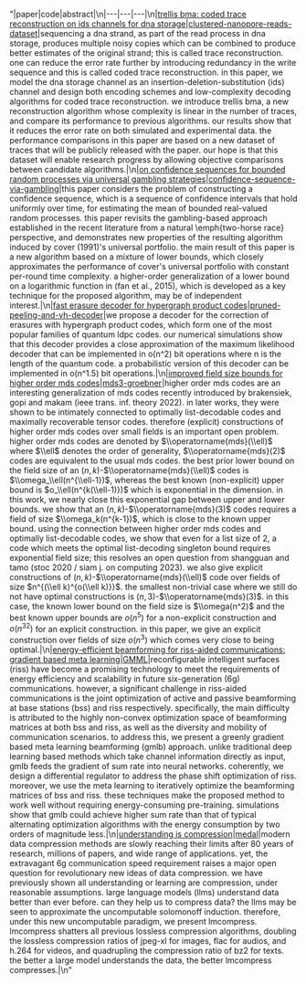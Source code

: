 "|paper|code|abstract|\n|---|---|---|\n|[trellis bma: coded trace reconstruction on ids channels for dna storage](https://arxiv.org/abs/2107.06440)|[clustered-nanopore-reads-dataset](https://github.com/microsoft/clustered-nanopore-reads-dataset)|sequencing a dna strand, as part of the read process in dna storage, produces multiple noisy copies which can be combined to produce better estimates of the original strand; this is called trace reconstruction. one can reduce the error rate further by introducing redundancy in the write sequence and this is called coded trace reconstruction. in this paper, we model the dna storage channel as an insertion-deletion-substitution (ids) channel and design both encoding schemes and low-complexity decoding algorithms for coded trace reconstruction.   we introduce trellis bma, a new reconstruction algorithm whose complexity is linear in the number of traces, and compare its performance to previous algorithms. our results show that it reduces the error rate on both simulated and experimental data. the performance comparisons in this paper are based on a new dataset of traces that will be publicly released with the paper. our hope is that this dataset will enable research progress by allowing objective comparisons between candidate algorithms.|\n|[on confidence sequences for bounded random processes via universal gambling strategies](https://arxiv.org/abs/2207.12382)|[confidence-sequence-via-gambling](https://github.com/jongharyu/confidence-sequence-via-gambling)|this paper considers the problem of constructing a confidence sequence, which is a sequence of confidence intervals that hold uniformly over time, for estimating the mean of bounded real-valued random processes. this paper revisits the gambling-based approach established in the recent literature from a natural \\emph{two-horse race} perspective, and demonstrates new properties of the resulting algorithm induced by cover (1991)'s universal portfolio. the main result of this paper is a new algorithm based on a mixture of lower bounds, which closely approximates the performance of cover's universal portfolio with constant per-round time complexity. a higher-order generalization of a lower bound on a logarithmic function in (fan et al., 2015), which is developed as a key technique for the proposed algorithm, may be of independent interest.|\n|[fast erasure decoder for hypergraph product codes](https://arxiv.org/abs/2208.01002)|[pruned-peeling-and-vh-decoder](https://github.com/nicholas-connolly/pruned-peeling-and-vh-decoder)|we propose a decoder for the correction of erasures with hypergraph product codes, which form one of the most popular families of quantum ldpc codes. our numerical simulations show that this decoder provides a close approximation of the maximum likelihood decoder that can be implemented in o(n^2) bit operations where n is the length of the quantum code. a probabilistic version of this decoder can be implemented in o(n^1.5) bit operations.|\n|[improved field size bounds for higher order mds codes](https://arxiv.org/abs/2212.11262)|[mds3-groebner](https://github.com/jbrakensiek/mds3-groebner)|higher order mds codes are an interesting generalization of mds codes recently introduced by brakensiek, gopi and makam (ieee trans. inf. theory 2022). in later works, they were shown to be intimately connected to optimally list-decodable codes and maximally recoverable tensor codes. therefore (explicit) constructions of higher order mds codes over small fields is an important open problem. higher order mds codes are denoted by $\\operatorname{mds}(\\ell)$ where $\\ell$ denotes the order of generality, $\\operatorname{mds}(2)$ codes are equivalent to the usual mds codes. the best prior lower bound on the field size of an $(n,k)$-$\\operatorname{mds}(\\ell)$ codes is $\\omega_\\ell(n^{\\ell-1})$, whereas the best known (non-explicit) upper bound is $o_\\ell(n^{k(\\ell-1)})$ which is exponential in the dimension.   in this work, we nearly close this exponential gap between upper and lower bounds. we show that an $(n,k)$-$\\operatorname{mds}(3)$ codes requires a field of size $\\omega_k(n^{k-1})$, which is close to the known upper bound. using the connection between higher order mds codes and optimally list-decodable codes, we show that even for a list size of 2, a code which meets the optimal list-decoding singleton bound requires exponential field size; this resolves an open question from shangguan and tamo (stoc 2020 / siam j. on computing 2023).   we also give explicit constructions of $(n,k)$-$\\operatorname{mds}(\\ell)$ code over fields of size $n^{(\\ell k)^{o(\\ell k)}}$. the smallest non-trivial case where we still do not have optimal constructions is $(n,3)$-$\\operatorname{mds}(3)$. in this case, the known lower bound on the field size is $\\omega(n^2)$ and the best known upper bounds are $o(n^5)$ for a non-explicit construction and $o(n^{32})$ for an explicit construction. in this paper, we give an explicit construction over fields of size $o(n^3)$ which comes very close to being optimal.|\n|[energy-efficient beamforming for riss-aided communications: gradient based meta learning](https://arxiv.org/abs/2311.06861)|[GMML](https://github.com/fenghaozhu/GMML)|reconfigurable intelligent surfaces (riss) have become a promising technology to meet the requirements of energy efficiency and scalability in future six-generation (6g) communications. however, a significant challenge in riss-aided communications is the joint optimization of active and passive beamforming at base stations (bss) and riss respectively. specifically, the main difficulty is attributed to the highly non-convex optimization space of beamforming matrices at both bss and riss, as well as the diversity and mobility of communication scenarios. to address this, we present a greenly gradient based meta learning beamforming (gmlb) approach. unlike traditional deep learning based methods which take channel information directly as input, gmlb feeds the gradient of sum rate into neural networks. coherently, we design a differential regulator to address the phase shift optimization of riss. moreover, we use the meta learning to iteratively optimize the beamforming matrices of bss and riss. these techniques make the proposed method to work well without requiring energy-consuming pre-training. simulations show that gmlb could achieve higher sum rate than that of typical alternating optimization algorithms with the energy consumption by two orders of magnitude less.|\n|[understanding is compression](https://arxiv.org/abs/2407.07723)|[medal](https://github.com/mcGill-NLP/medal)|modern data compression methods are slowly reaching their limits after 80 years of research, millions of papers, and wide range of applications. yet, the extravagant 6g communication speed requirement raises a major open question for revolutionary new ideas of data compression.   we have previously shown all understanding or learning are compression, under reasonable assumptions. large language models (llms) understand data better than ever before. can they help us to compress data?   the llms may be seen to approximate the uncomputable solomonoff induction. therefore, under this new uncomputable paradigm, we present lmcompress. lmcompress shatters all previous lossless compression algorithms, doubling the lossless compression ratios of jpeg-xl for images, flac for audios, and h.264 for videos, and quadrupling the compression ratio of bz2 for texts. the better a large model understands the data, the better lmcompress compresses.|\n"